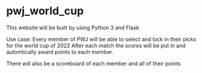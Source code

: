 # pwj_world_cup

This website will be built by using Python 3 and Flask

Use case:
Every member of PWJ will be able to select and lock in their picks for the world cup of 2022
After each match the scores will be put in and automtically award points to each member.

There will also be a scoreboard of each member and all of their points
